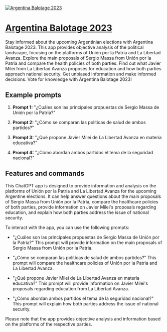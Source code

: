 [![Argentina Balotage 2023](https://files.oaiusercontent.com/file-aAH4ab1CH6nvUDy0UqUdd2yC?se=2123-10-17T13%3A47%3A20Z&sp=r&sv=2021-08-06&sr=b&rscc=max-age%3D31536000%2C%20immutable&rscd=attachment%3B%20filename%3D5a84a3f8-df9a-4fb8-845a-fa511cda57a0.png&sig=WMuJvikDIzg%2BAjRIFoVSnVWdRUzJxRon8MNIIQTkXbY%3D)](https://chat.openai.com/g/g-Dh146q2WZ-argentina-balotage-2023)

# [Argentina Balotage 2023](https://chat.openai.com/g/g-Dh146q2WZ-argentina-balotage-2023)

Stay informed about the upcoming Argentinian elections with Argentina Balotage 2023. This app provides objective analysis of the political landscape, focusing on the platforms of Unión por la Patria and La Libertad Avanza. Explore the main proposals of Sergio Massa from Unión por la Patria and compare the health policies of both parties. Find out what Javier Milei from La Libertad Avanza proposes for education and how both parties approach national security. Get unbiased information and make informed decisions. Vote for knowledge with Argentina Balotage 2023!

## Example prompts

1. **Prompt 1:** "¿Cuáles son las principales propuestas de Sergio Massa de Unión por la Patria?"

2. **Prompt 2:** "¿Cómo se comparan las políticas de salud de ambos partidos?"

3. **Prompt 3:** "¿Qué propone Javier Milei de La Libertad Avanza en materia educativa?"

4. **Prompt 4:** "¿Cómo abordan ambos partidos el tema de la seguridad nacional?"

## Features and commands

This ChatGPT app is designed to provide information and analysis on the platforms of Unión por la Patria and La Libertad Avanza for the upcoming Argentine elections. It can help answer questions about the main proposals of Sergio Massa from Unión por la Patria, compare the healthcare policies of both parties, provide information on Javier Milei's proposals regarding education, and explain how both parties address the issue of national security.

To interact with the app, you can use the following prompts:

- "¿Cuáles son las principales propuestas de Sergio Massa de Unión por la Patria?"
  This prompt will provide information on the main proposals of Sergio Massa from Unión por la Patria.

- "¿Cómo se comparan las políticas de salud de ambos partidos?"
  This prompt will compare the healthcare policies of Unión por la Patria and La Libertad Avanza.

- "¿Qué propone Javier Milei de La Libertad Avanza en materia educativa?"
  This prompt will provide information on Javier Milei's proposals regarding education from La Libertad Avanza.

- "¿Cómo abordan ambos partidos el tema de la seguridad nacional?"
  This prompt will explain how both parties address the issue of national security.

Please note that the app provides objective analysis and information based on the platforms of the respective parties.